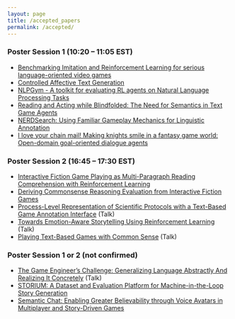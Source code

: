 ```yaml
---
layout: page
title: /accepted_papers
permalink: /accepted/
---
```


### Poster Session 1 (10:20 – 11:05 EST)
* [Benchmarking Imitation and Reinforcement Learning for serious language-oriented video games](https://wordplay-workshop.github.io/modern/assets/pdfs/2.pdf)
* [Controlled Affective Text Generation](https://wordplay-workshop.github.io/modern/assets/pdfs/8.pdf)
* [NLPGym - A toolkit for evaluating RL agents on Natural Language Processing Tasks](https://wordplay-workshop.github.io/modern/assets/pdfs/13.pdf)
* [Reading and Acting while Blindfolded: The Need for Semantics in Text Game Agents](https://wordplay-workshop.github.io/modern/assets/pdfs/12.pdf)
* [NERDSearch: Using Familiar Gameplay Mechanics for Linguistic Annotation](https://wordplay-workshop.github.io/modern/assets/pdfs/15.pdf)
* [I love your chain mail! Making knights smile in a fantasy game world: Open-domain goal-oriented dialogue agents](https://wordplay-workshop.github.io/modern/assets/pdfs/4.pdf)

### Poster Session 2 (16:45 – 17:30 EST)
* [Interactive Fiction Game Playing as Multi-Paragraph Reading Comprehension with Reinforcement Learning](https://wordplay-workshop.github.io/modern/assets/pdfs/3.pdf)
* [Deriving Commonsense Reasoning Evaluation from Interactive Fiction Games](https://wordplay-workshop.github.io/modern/assets/pdfs/9.pdf)
* [Process-Level Representation of Scientific Protocols with a Text-Based Game Annotation Interface](https://wordplay-workshop.github.io/modern/assets/pdfs/10.pdf) (Talk)
* [Towards Emotion-Aware Storytelling Using Reinforcement Learning](https://wordplay-workshop.github.io/modern/assets/pdfs/1.pdf) (Talk)
* [Playing Text-Based Games with Common Sense](https://wordplay-workshop.github.io/modern/assets/pdfs/11.pdf) (Talk)

### Poster Session 1 or 2 (not confirmed)
* [The Game Engineer’s Challenge: Generalizing Language Abstractly And Realizing It Concretely](https://wordplay-workshop.github.io/modern/assets/pdfs/5.pdf) (Talk)
* [STORIUM: A Dataset and Evaluation Platform for Machine-in-the-Loop Story Generation](https://wordplay-workshop.github.io/modern/assets/pdfs/6.pdf)
* [Semantic Chat: Enabling Greater Believability through Voice Avatars in Multiplayer and Story-Driven Games](https://wordplay-workshop.github.io/modern/assets/pdfs/14.pdf)